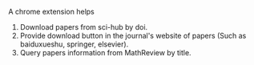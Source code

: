 A chrome extension helps 
  1. Download papers from sci-hub by doi.
  2. Provide download button in the journal's website of papers (Such as baiduxueshu, springer, elsevier).
  3. Query papers information from MathReview by title.
